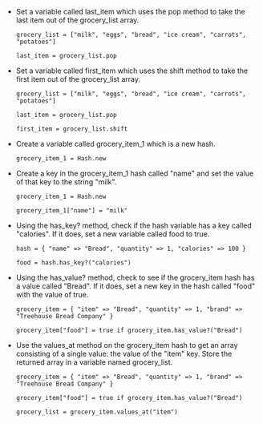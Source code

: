 - Set a variable called last_item which uses the pop method to take the last item out of the grocery_list array.

    ```
    grocery_list = ["milk", "eggs", "bread", "ice cream", "carrots", "potatoes"]

    last_item = grocery_list.pop
    ```

- Set a variable called first_item which uses the shift method to take the first item out of the grocery_list array.

    ```
    grocery_list = ["milk", "eggs", "bread", "ice cream", "carrots", "potatoes"]

    last_item = grocery_list.pop

    first_item = grocery_list.shift
    ```

- Create a variable called grocery_item_1 which is a new hash.

    `grocery_item_1 = Hash.new`

- Create a key in the grocery_item_1 hash called "name" and set the value of that key to the string "milk".

    ```
    grocery_item_1 = Hash.new

    grocery_item_1["name"] = "milk"
    ```

- Using the has_key? method, check if the hash variable has a key called "calories". If it does, set a new variable called food to true.

    ```
    hash = { "name" => "Bread", "quantity" => 1, "calories" => 100 }

    food = hash.has_key?("calories")
    ```

- Using the has_value? method, check to see if the grocery_item hash has a value called "Bread". If it does, set a new key in the hash called "food" with the value of true.

    ```
    grocery_item = { "item" => "Bread", "quantity" => 1, "brand" => "Treehouse Bread Company" }

    grocery_item["food"] = true if grocery_item.has_value?("Bread")
    ```

- Use the values_at method on the grocery_item hash to get an array consisting of a single value: the value of the "item" key. Store the returned array in a variable named grocery_list.

    ```
    grocery_item = { "item" => "Bread", "quantity" => 1, "brand" => "Treehouse Bread Company" }

    grocery_item["food"] = true if grocery_item.has_value?("Bread")

    grocery_list = grocery_item.values_at("item")
    ```


